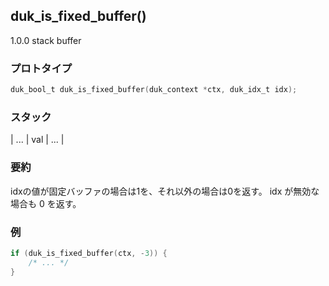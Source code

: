 ## duk_is_fixed_buffer() 

1.0.0 stack buffer

### プロトタイプ

```c
duk_bool_t duk_is_fixed_buffer(duk_context *ctx, duk_idx_t idx);
```

### スタック

| ... | val | ... |

### 要約

idxの値が固定バッファの場合は1を、それ以外の場合は0を返す。 idx が無効な場合も 0 を返す。


### 例

```c
if (duk_is_fixed_buffer(ctx, -3)) {
    /* ... */
}
```